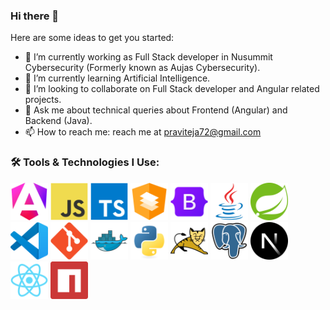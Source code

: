 ### Hi there 👋

Here are some ideas to get you started:

- 🔭 I’m currently working as Full Stack developer in Nusummit Cybersecurity (Formerly known as Aujas Cybersecurity).
- 🌱 I’m currently learning Artificial Intelligence.
- 👯 I’m looking to collaborate on Full Stack developer and Angular related projects.
- 💬 Ask me about technical queries about Frontend (Angular) and Backend (Java).
- 📫 How to reach me: reach me at <a>praviteja72@gmail.com</a>

### 🛠️ Tools & Technologies I Use:

<p align="left">

  <!-- Angular -->
   <img src="https://github.com/devicons/devicon/blob/v2.17.0/icons/angular/angular-original.svg" width="60" height="60"/>

   <!-- Java Script -->
   <img src="https://github.com/devicons/devicon/blob/v2.17.0/icons/javascript/javascript-original.svg" width="60" height="60"/>

   <!-- Type Script -->
   <img src="https://github.com/devicons/devicon/blob/v2.17.0/icons/typescript/typescript-original.svg" width="60" height="60"/>

   <!-- Angular Material -->
   <img src="https://github.com/devicons/devicon/blob/v2.17.0/icons/angularmaterial/angularmaterial-original.svg" width="60" height="60"/>

   <!-- Bootstrap -->
   <img src="https://github.com/devicons/devicon/blob/v2.17.0/icons/bootstrap/bootstrap-original.svg" width="60" height="60"/>

   <!-- Java -->
   <img src="https://github.com/devicons/devicon/blob/v2.17.0/icons/java/java-original.svg" width="60" height="60"/>

  <!-- Spring -->
   <img src="https://github.com/devicons/devicon/blob/v2.17.0/icons/spring/spring-original.svg" width="60" height="60"/>

   <!-- Visual Studio -->
   <img src="https://github.com/devicons/devicon/blob/v2.17.0/icons/vscode/vscode-original.svg" width="60" height="60"/>

   <!-- git -->
   <img src="https://github.com/devicons/devicon/blob/v2.17.0/icons/git/git-original.svg" width="60" height="60"/>

   <!-- Docker -->
   <img src="https://github.com/devicons/devicon/blob/v2.17.0/icons/docker/docker-original.svg" width="60" height="60"/>

   <!-- Python -->
   <img src="https://github.com/devicons/devicon/blob/v2.17.0/icons/python/python-original.svg" width="60" height="60"/>

   <!-- Tomcat -->
   <img src="https://github.com/devicons/devicon/blob/v2.17.0/icons/tomcat/tomcat-original.svg" width="60" height="60"/>

   <!-- Postgresql -->
   <img src="https://github.com/devicons/devicon/blob/v2.17.0/icons/postgresql/postgresql-original.svg" width="60" height="60"/>

   <!-- nextjs -->
   <img src="https://github.com/devicons/devicon/blob/v2.17.0/icons/nextjs/nextjs-original.svg" width="60" height="60"/>

   <!-- react -->
   <img src="https://github.com/devicons/devicon/blob/v2.17.0/icons/react/react-original.svg" width="60" height="60"/>

   <!-- npm -->
   <img src="https://github.com/devicons/devicon/blob/v2.17.0/icons/npm/npm-original.svg" width="60" height="60"/>
   
   
</p>
